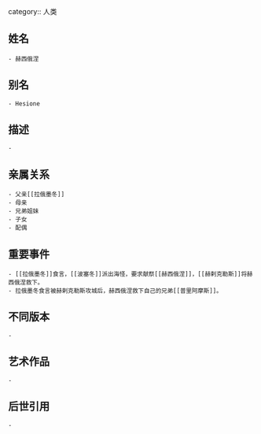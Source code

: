 category:: 人类
## 姓名
	- 赫西俄涅
## 别名
	- Hesione
## 描述
	-
## 亲属关系
	- 父亲[[拉俄墨冬]]
	- 母亲
	- 兄弟姐妹
	- 子女
	- 配偶
## 重要事件
	- [[拉俄墨冬]]食言，[[波塞冬]]派出海怪，要求献祭[[赫西俄涅]]，[[赫剌克勒斯]]将赫西俄涅救下。
	- 拉俄墨冬食言被赫剌克勒斯攻城后，赫西俄涅救下自己的兄弟[[普里阿摩斯]]。
## 不同版本
	-
## 艺术作品
	-
## 后世引用
	-
